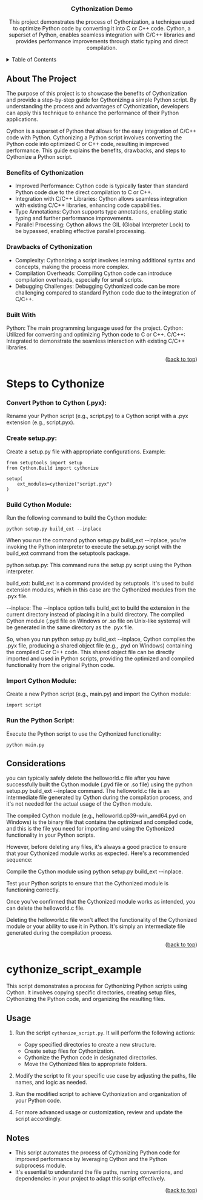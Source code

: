 
<a name="readme-top"></a>



<!-- PROJECT LOGO -->
<br />
<div align="center">

<h3 align="center">Cythonization Demo
</h3>

  <p align="center">
    This project demonstrates the process of Cythonization, a technique used to optimize Python code by converting it into C or C++ code. Cython, a superset of Python, enables seamless integration with C/C++ libraries and provides performance improvements through static typing and direct compilation.
    
  </p>
</div>



<!-- TABLE OF CONTENTS -->
<details>
  <summary>Table of Contents</summary>
  <ol>
    <li>
      <a href="#about-the-project">About The Project</a>
      <ul>
        <li><a href="#built-with">Built With</a></li>
      </ul>
    </li>
    <li>
      <a href="#getting-started">Getting Started</a>
      <ul>
        <li><a href="#prerequisites">Prerequisites</a></li>
        <li><a href="#installation">Installation</a></li>
      </ul>
    </li>
    <li><a href="#usage">Usage</a></li>
    <li><a href="#roadmap">Roadmap</a></li>
    <li><a href="#contributing">Contributing</a></li>
    <li><a href="#license">License</a></li>
    <li><a href="#contact">Contact</a></li>
    <li><a href="#acknowledgments">Acknowledgments</a></li>
  </ol>
</details>



<!-- ABOUT THE PROJECT -->
## About The Project

The purpose of this project is to showcase the benefits of Cythonization and provide a step-by-step guide for Cythonizing a simple Python script. By understanding the process and advantages of Cythonization, developers can apply this technique to enhance the performance of their Python applications.

Cython is a superset of Python that allows for the easy integration of C/C++ code with Python. Cythonizing a Python script involves converting the Python code into optimized C or C++ code, resulting in improved performance. This guide explains the benefits, drawbacks, and steps to Cythonize a Python script.

### Benefits of Cythonization

* Improved Performance: Cython code is typically faster than standard Python code due to the direct compilation to C or C++.
* Integration with C/C++ Libraries: Cython allows seamless integration with existing C/C++ libraries, enhancing code capabilities.
* Type Annotations: Cython supports type annotations, enabling static typing and further performance improvements.
* Parallel Processing: Cython allows the GIL (Global Interpreter Lock) to be bypassed, enabling effective parallel processing.

### Drawbacks of Cythonization
* Complexity: Cythonizing a script involves learning additional syntax and concepts, making the process more complex.
* Compilation Overheads: Compiling Cython code can introduce compilation overheads, especially for small scripts.
* Debugging Challenges: Debugging Cythonized code can be more challenging compared to standard Python code due to the integration of C/C++.


### Built With
Python: The main programming language used for the project.
Cython: Utilized for converting and optimizing Python code to C or C++.
C/C++: Integrated to demonstrate the seamless interaction with existing C/C++ libraries.

<p align="right">(<a href="#readme-top">back to top</a>)</p>



<!-- GETTING STARTED -->
# Steps to Cythonize

### Convert Python to Cython (.pyx):

Rename your Python script (e.g., script.py) to a Cython script with a .pyx extension (e.g., script.pyx).

### Create setup.py:

Create a setup.py file with appropriate configurations. Example:


```
from setuptools import setup
from Cython.Build import cythonize

setup(
    ext_modules=cythonize("script.pyx")
)

```
### Build Cython Module:
Run the following command to build the Cython module:

```
python setup.py build_ext --inplace

```
When you run the command python setup.py build_ext --inplace, you're invoking the Python interpreter to execute the setup.py script with the build_ext command from the setuptools package.

python setup.py: This command runs the setup.py script using the Python interpreter.

build_ext: build_ext is a command provided by setuptools. It's used to build extension modules, which in this case are the Cythonized modules from the .pyx file.

--inplace: The --inplace option tells build_ext to build the extension in the current directory instead of placing it in a build directory. The compiled Cython module (.pyd file on Windows or .so file on Unix-like systems) will be generated in the same directory as the .pyx file.

So, when you run python setup.py build_ext --inplace, Cython compiles the .pyx file, producing a shared object file (e.g., .pyd on Windows) containing the compiled C or C++ code. This shared object file can be directly imported and used in Python scripts, providing the optimized and compiled functionality from the original Python code.

### Import Cython Module:

Create a new Python script (e.g., main.py) and import the Cython module:
```
import script

```
### Run the Python Script:
Execute the Python script to use the Cythonized functionality:
```
python main.py

```
<!-- USAGE EXAMPLES -->
## Considerations

you can typically safely delete the helloworld.c file after you have successfully built the Cython module (.pyd file or .so file) using the python setup.py build_ext --inplace command. The helloworld.c file is an intermediate file generated by Cython during the compilation process, and it's not needed for the actual usage of the Cython module.

The compiled Cython module (e.g., helloworld.cp39-win_amd64.pyd on Windows) is the binary file that contains the optimized and compiled code, and this is the file you need for importing and using the Cythonized functionality in your Python scripts.

However, before deleting any files, it's always a good practice to ensure that your Cythonized module works as expected. Here's a recommended sequence:

Compile the Cython module using python setup.py build_ext --inplace.

Test your Python scripts to ensure that the Cythonized module is functioning correctly.

Once you've confirmed that the Cythonized module works as intended, you can delete the helloworld.c file.

Deleting the helloworld.c file won't affect the functionality of the Cythonized module or your ability to use it in Python. It's simply an intermediate file generated during the compilation process.
<p align="right">(<a href="#readme-top">back to top</a>)</p>


# cythonize_script_example

This script demonstrates a process for Cythonizing Python scripts using Cython. It involves copying specific directories, creating setup files, Cythonizing the Python code, and organizing the resulting files.

## Usage

1. Run the script `cythonize_script.py`. It will perform the following actions:
   - Copy specified directories to create a new structure.
   - Create setup files for Cythonization.
   - Cythonize the Python code in designated directories.
   - Move the Cythonized files to appropriate folders.

2. Modify the script to fit your specific use case by adjusting the paths, file names, and logic as needed.

3. Run the modified script to achieve Cythonization and organization of your Python code.

4. For more advanced usage or customization, review and update the script accordingly.

## Notes

- This script automates the process of Cythonizing Python code for improved performance by leveraging Cython and the Python subprocess module.
- It's essential to understand the file paths, naming conventions, and dependencies in your project to adapt this script effectively.




<p align="right">(<a href="#readme-top">back to top</a>)</p>






